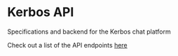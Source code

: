 # Kerbos API
Specifications and backend for the Kerbos chat platform

Check out a list of the API endpoints [here](/specs/readme.md)
